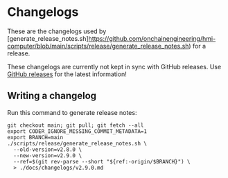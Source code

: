 # Changelogs

These are the changelogs used by [generate_release_notes.sh]https://github.com/onchainengineering/hmi-computer/blob/main/scripts/release/generate_release_notes.sh) for a release.

These changelogs are currently not kept in sync with GitHub releases. Use [GitHub releases](https://github.com/onchainengineering/hmi-computer/releases) for the latest information!

## Writing a changelog

Run this command to generate release notes:

```shell
git checkout main; git pull; git fetch --all
export CODER_IGNORE_MISSING_COMMIT_METADATA=1
export BRANCH=main
./scripts/release/generate_release_notes.sh \
  --old-version=v2.8.0 \
  --new-version=v2.9.0 \
  --ref=$(git rev-parse --short "${ref:-origin/$BRANCH}") \
  > ./docs/changelogs/v2.9.0.md
```

